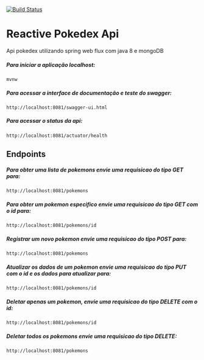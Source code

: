 [![Build Status](https://travis-ci.org/Norbertoooo/reactive-pokedex-api.svg?branch=master)](https://travis-ci.org/Norbertoooo/reactive-pokedex-api)
# Reactive Pokedex Api
Api pokedex utilizando spring web flux com java 8 e mongoDB

##### Para iniciar a aplicação localhost:
    
    mvnw
    
##### Para acessar a interface de documentação e teste do swagger:
    
    http://localhost:8081/swagger-ui.html
    
##### Para acessar o status da api:
    
    http://localhost:8081/actuator/health
    
## Endpoints

##### Para obter uma lista de pokemons envie uma requisicao do tipo GET para:

    http://localhost:8081/pokemons
    
##### Para obter um pokemon especifico envie uma requisicao do tipo GET com o id para:

    http://localhost:8081/pokemons/id
    
##### Registrar um novo pokemon envie uma requisicao do tipo POST para:

    http://localhost:8081/pokemons
    
##### Atualizar os dados de um pokemon envie uma requisicao do tipo PUT com o id e os dados para atualizar para:

    http://localhost:8081/pokemons/id

##### Deletar apenas um pokemon, envie uma requisicao do tipo DELETE com o id:

    http://localhost:8081/pokemons/id
        
##### Deletar todos os pokemons envie uma requisicao do tipo DELETE:

    http://localhost:8081/pokemons
    
    
